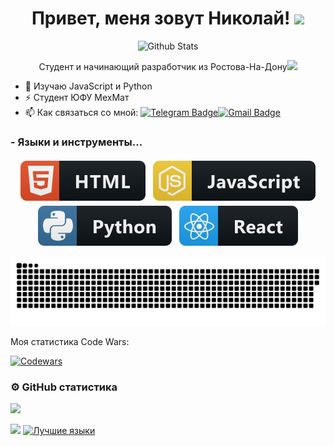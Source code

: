 <div align="center">
   <h1>Привет, меня зовут Николай! <img src="https://media.giphy.com/media/hvRJCLFzcasrR4ia7z/giphy.gif" width="25px"> </h1>
   
   
</div>
</p>

<p align="center">
        <img src="https://raw.githubusercontent.com/mayhemantt/mayhemantt/Update/svg/Bottom.svg" alt="Github Stats" />
</p>

<p align="center">
  Студент и начинающий разработчик из Ростова-На-Дону<img src="https://media.giphy.com/media/WUlplcMpOCEmTGBtBW/giphy.gif" width="40px">


- 🔭 Изучаю JavaScript и Python
- ⚡ Студент ЮФУ МехМат
- :mailbox: Как связаться со мной: [![Telegram Badge](https://img.shields.io/badge/-nickolay-blue?style=flat&logo=Telegram&logoColor=white)](https://t.me/moto_moto_swagy)[![Gmail Badge](https://img.shields.io/badge/-Yandex-red?style=flat&logo=Gmail&logoColor=white)](mailto:krasilov.kolya@yandex.ru)


### - Языки и инструменты...

<p align="center">
  <!-- For more icons please follow  https://github.com/MikeCodesDotNET/ColoredBadges -->
  <img src="https://raw.githubusercontent.com/8bithemant/8bithemant/master/svg/dev/languages/html.svg" alt="html" style="vertical-align:top; margin:4px"> 
  <img src="https://raw.githubusercontent.com/8bithemant/8bithemant/master/svg/dev/languages/js.svg" alt="js" style="vertical-align:top; margin:4px">
  <img src="https://raw.githubusercontent.com/8bithemant/8bithemant/master/svg/dev/languages/python.svg" alt="python" style="vertical-align:top; margin:4px">
  <img src="https://raw.githubusercontent.com/8bithemant/8bithemant/master/svg/dev/frameworks/react.svg" alt="react" style="vertical-align:top; margin:4px">
</p>


</p>
<p align="center">
  
 <img width="600" src="snake.svg" alt="snake"/>
</p>
Моя статистика Code Wars:

[![Codewars](https://www.codewars.com/users/krasilov_nickolay/badges/large)](https://www.codewars.com/users/krasilov_nickolay)


### ⚙️ GitHub статистика

![](http://github-profile-summary-cards.vercel.app/api/cards/profile-details?username=nickolaykrasilov&theme=dark)

![](http://github-profile-summary-cards.vercel.app/api/cards/stats?username=nickolaykrasilov&theme=dark) 
[![Лучшие языки](https://github-readme-stats.vercel.app/api/top-langs/?username=nickolaykrasilov&theme=dark)](https://github.com/anuraghazra/github-readme-stats)
